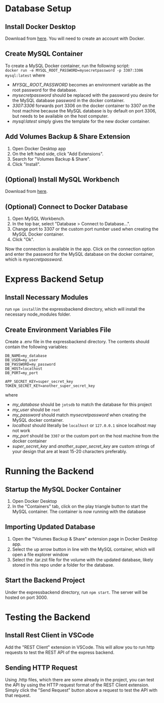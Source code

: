 # Database Setup
## Install Docker Desktop
Download from [here](https://www.docker.com/products/docker-desktop/).
You will need to create an account with Docker.
## Create MySQL Container
To create a MySQL Docker container, run the following script:  
`docker run -e MYSQL_ROOT_PASSWORD=mysecretpassword -p 3307:3306 mysql:latest`
where 
- *MYSQL_ROOT_PASSWORD* becomes an environment variable as the root password for the database. 
- *mysecretpassword* should be replaced with the password you desire for the MySQL database password in the docker container. 
- *3307:3306* forwards port 3306 on the docker container to 3307 on the host machine because the MySQL database is by default on port 3306, but needs to be available on the host computer. 
- *mysql:latest* simply gives the template for the new docker container. 
## Add Volumes Backup & Share Extension
1. Open Docker Desktop app
2. On the left hand side, click "Add Extensions".
3. Search for "Volumes Backup & Share".
4. Click "Install".
## (Optional) Install MySQL Workbench
Download from [here](https://dev.mysql.com/downloads/workbench/).
## (Optional) Connect to Docker Database
1. Open MySQL Workbench.
2. In the top bar, select "Database > Connect to Database...".
3. Change port to 3307 or the custom port number used when creating the MySQL Docker container. 
4. Click "Ok".

Now the connection is available in the app. Click on the connection option and enter the password for the MySQL database on the docker container, which is *mysecretpassword*.

# Express Backend Setup
## Install Necessary Modules
run `npm install`in the expressbackend directory, which will install the necessary node_modules folder.
## Create Environment Variables File
Create a .env file in the expressbackend directory.
The contents should contain the following variables:

``` .env
DB_NAME=my_database
DB_USER=my_user
DB_PASSWORD=my_password
DB_HOST=localhost
DB_PORT=my_port

APP_SECRET_KEY=super_secret_key
TOKEN_SECRET_KEY=another_super_secret_key
```
where
- *my_database* should be `jotsdb` to match the database for this project
- *my_user* should be `root`
- *my_password* should match *mysecretpassword* when creating the MySQL docker container. 
- *localhost* should literally be `localhost` or `127.0.0.1` since localhost may not work
- *my_port* should be `3307` or the custom port on the host machine from the docker container
- *super_secret_key* and *another_super_secret_key* are custom strings of your design that are at least 15-20 characters preferably.

# Running the Backend
## Startup the MySQL Docker Container
1. Open Docker Desktop
2. In the "Containers" tab, click on the play triangle button to start the MySQL container.
The container is now running with the database
## Importing Updated Database
1. Open the "Volumes Backup & Share" extension page in Docker Desktop app.
2. Select the up arrow button in line with the MySQL container, which will open a file explorer window
3. Select the .tar.zst file for the volume with the updated database, likely stored in this repo under a folder for the database.
## Start the Backend Project
Under the expressbackend directory, run `npm start`. The server will be hosted on port 3000.

# Testing the Backend
## Install Rest Client in VSCode
Add the "REST Client" extension in VSCode.
This will allow you to run http requests to test the REST API of the express backend.
## Sending HTTP Request
Using .http files, which there are some already in the project, you can test the API by using the HTTP request format of the REST Client extension. Simply click the "Send Request" button above a request to test the API with that request. 
